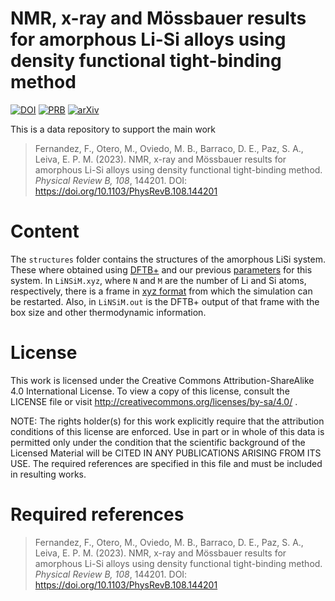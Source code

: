 # NMR, x-ray and Mössbauer results for amorphous Li-Si alloys using density functional tight-binding method

[![DOI](https://zenodo.org/badge/681853337.svg)](https://zenodo.org/badge/latestdoi/681853337)
[![PRB](https://img.shields.io/badge/PhysRevB-108.144201-b31033)](https://doi.org/10.1103/PhysRevB.108.144201)
[![arXiv](https://img.shields.io/badge/arXiv-2305.11006-b31b1b)](https://arxiv.org/abs/2305.11006)

This is a data repository to support the main work 

> Fernandez, F., Otero, M., Oviedo, M. B., Barraco, D. E., Paz, S. A., Leiva, E. P. M. (2023).
> NMR, x-ray and Mössbauer results for amorphous Li-Si alloys using density functional
> tight-binding method. _Physical Review B, 108_, 144201.
> DOI: https://doi.org/10.1103/PhysRevB.108.144201


# Content

The `structures` folder contains the structures of the amorphous LiSi system.
These where obtained using [DFTB+](https://dftbplus.org/) and our previous 
[parameters](https://github.com/alexispaz/DFTB_LiSi) for this system. In 
`LiNSiM.xyz`, where `N` and `M` are the number of Li and Si atoms, respectively,
there is a frame in [xyz format](https://en.wikipedia.org/wiki/XYZ_file_format) 
from which the simulation can be restarted. Also, in `LiNSiM.out` is the DFTB+ 
output of that frame with the box size and other thermodynamic information.


# License

This work is licensed under the Creative Commons Attribution-ShareAlike 4.0
International License. To view a copy of this license, consult the LICENSE file
or visit http://creativecommons.org/licenses/by-sa/4.0/ .

NOTE: The rights holder(s) for this work explicitly require that the attribution
conditions of this license are enforced. Use in part or in whole of this data is
permitted only under the condition that the scientific background of the
Licensed Material will be CITED IN ANY PUBLICATIONS ARISING FROM ITS USE. The
required references are specified in this file and must be included in resulting works.


# Required references

> Fernandez, F., Otero, M., Oviedo, M. B., Barraco, D. E., Paz, S. A., Leiva, E. P. M. (2023).
> NMR, x-ray and Mössbauer results for amorphous Li-Si alloys using density functional
> tight-binding method. _Physical Review B, 108_, 144201.
> DOI: https://doi.org/10.1103/PhysRevB.108.144201
